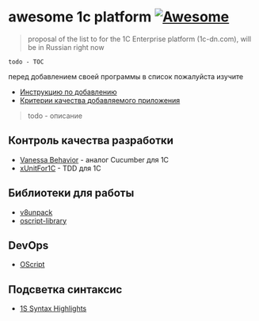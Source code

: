 ﻿# awesome 1c platform [![Awesome](https://cdn.rawgit.com/sindresorhus/awesome/d7305f38d29fed78fa85652e3a63e154dd8e8829/media/badge.svg)](https://github.com/sindresorhus/awesome)

> proposal of the list to for the 1C Enterprise platform (1c-dn.com), will be in Russian right now

```
todo - TOC
```

перед добавлением своей программы в список пожалуйста изучите

* [Инструкцию по добавлению]()
* [Критерии качества добавляемого приложения]()

> todo - описание

## Контроль качества разработки

* [Vanessa Behavior]() - аналог Cucumber для 1С
* [xUnitFor1C]() - TDD для 1С

## Библиотеки для работы

* [v8unpack]()
* [oscript-library]()

## DevOps

* [OScript]()

## Подсветка синтаксис

* [1S Syntax Highlights]()
